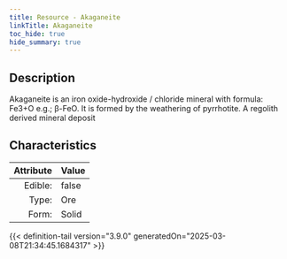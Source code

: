 ```yaml
---
title: Resource - Akaganeite
linkTitle: Akaganeite
toc_hide: true
hide_summary: true
---
```

<!-- This is generated by the MarsSim HelpGenertor, do not edit. -->

## Description
 &#10;&#9;&#9;Akaganeite is an iron oxide-hydroxide / chloride mineral with&#10;&#9;&#9;formula: Fe3+O e.g.; β-FeO. It is formed by the weathering of pyrrhotite. A regolith derived mineral deposit

## Characteristics

| Attribute      | Value |
|--------:|:------|
|Edible:|false|
|Type:|Ore|
|Form:|Solid|
 



    


{{< definition-tail version="3.9.0" generatedOn="2025-03-08T21:34:45.1684317" >}}


